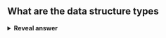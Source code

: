 ## What are the data structure types
<details>
<summary><b>Reveal answer</b></summary>
structured<br>semi structured<br>unstructured
</details>
